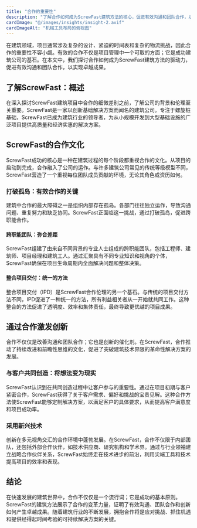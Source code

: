 ```yaml
---
title: "合作的重要性"
description: "了解合作如何成为ScrewFast建筑方法的核心，促进有效沟通和团队合作，以实现卓越成果。"
cardImage: "@/images/insights/insight-2.avif"
cardImageAlt: "机械工具布局的俯视图"
---
```


在建筑领域，项目通常涉及复杂的设计、紧迫的时间表和复杂的物流挑战，因此合作的重要性不容小觑。有效的合作不仅是项目管理中一个可取的方面；它是成功建筑公司的基石。在本文中，我们探讨合作如何成为ScrewFast建筑方法的驱动力，促进有效沟通和团队合作，以实现卓越成果。

## 了解ScrewFast：概述

在深入探讨ScrewFast建筑项目中合作的细微差别之前，了解公司的背景和伦理至关重要。ScrewFast是一家以创新基础解决方案而闻名的建筑公司。专注于螺旋桩基础，ScrewFast已成为建筑行业的领导者，为从小规模开发到大型基础设施的广泛项目提供高质量和经济实惠的解决方案。

## ScrewFast的合作文化

ScrewFast成功的核心是一种在建筑过程的每个阶段都重视合作的文化。从项目的启动到完成，合作融入了公司的运作。与许多建筑公司常见的传统等级模型不同，ScrewFast营造了一个重视每位团队成员贡献的环境，无论其角色或资历如何。

### 打破孤岛：有效合作的关键

建筑中合作的最大障碍之一是组织内部存在孤岛。各部门往往独立运作，导致沟通问题、重复努力和缺乏协同。ScrewFast正面临这一挑战，通过打破孤岛，促进跨职能合作。

#### 跨职能团队：弥合差距

ScrewFast组建了由来自不同背景的专业人士组成的跨职能团队，包括工程师、建筑师、项目经理和建筑工人。通过汇聚具有不同专业知识和视角的个体，ScrewFast确保在项目生命周期内全面解决问题和整体决策。

#### 整合项目交付：统一的方法

整合项目交付（IPD）是ScrewFast合作伦理的另一个基石。与传统的项目交付方法不同，IPD促进了一种统一的方法，所有利益相关者从一开始就共同工作。这种整合的方法促进了透明度、效率和集体责任，最终导致更优越的项目成果。

## 通过合作激发创新

合作不仅仅是改善沟通和团队合作；它也是创新的催化剂。在ScrewFast，合作推动了持续改进和前瞻性思维的文化，促进了突破建筑技术界限的革命性解决方案的发展。

### 与客户共同创造：将想法变为现实

ScrewFast认识到在共同创造过程中让客户参与的重要性。通过在项目初期与客户紧密合作，ScrewFast获得了关于客户需求、偏好和挑战的宝贵见解。这种合作方法使ScrewFast能够定制解决方案，以满足客户的具体要求，从而提高客户满意度和项目成功率。

### 采用新兴技术

创新在多元视角交汇的合作环境中蓬勃发展。在ScrewFast，合作不仅限于内部团队，还包括外部合作伙伴，如技术供应商、研究机构和学术界。通过与行业领袖建立战略合作伙伴关系，ScrewFast始终走在技术进步的前沿，利用尖端工具和技术提高项目的效率和表现。

## 结论

在快速发展的建筑世界中，合作不仅仅是一个流行词；它是成功的基本原则。ScrewFast的建筑方法展示了合作的变革力量，证明了有效沟通、团队合作和创新如何产生卓越成果。随着建筑行业的不断发展，拥抱合作将是应对挑战、抓住机遇和提供经得起时间考验的可持续解决方案的关键。
